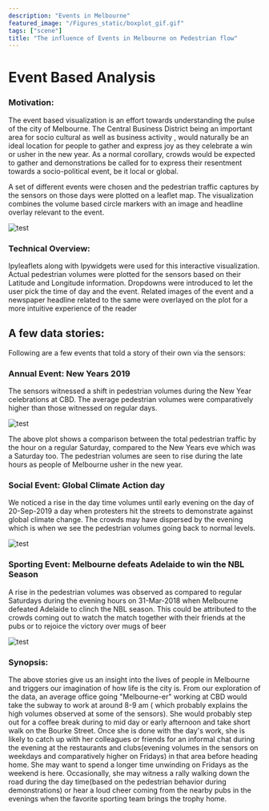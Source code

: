 ```yaml
---
description: "Events in Melbourne"
featured_image: "/Figures_static/boxplot_gif.gif"
tags: ["scene"]
title: "The influence of Events in Melbourne on Pedestrian flow"
---
```


# Event Based Analysis

### Motivation:

The event based visualization is an effort towards understanding the pulse of the city of Melbourne. The Central Business District being an important area for socio cultural as well as business activity , would naturally be an ideal location for people to gather and express joy as they celebrate a win or usher in the new year. As a normal corollary, crowds would be expected to gather and demonstrations be called for to express their resentment towards a socio-political event, be it local or global.

A set of different events were chosen and the pedestrian traffic captures by the sensors on those days were plotted on a leaflet map. The visualization combines the volume based circle markers with an image and headline overlay relevant to the event.

![test](/Figures_static/NY19_gif.gif)

### Technical Overview:

Ipyleaflets along with Ipywidgets were used for this interactive visualization. Actual pedestrian volumes were plotted for the sensors based on their Latitude and Longitude information. Dropdowns were introduced to let the user pick the time of day and the event. Related images of the event and a newspaper headline related to the same were overlayed on the plot for a more intuitive experience of the reader

## A few data stories:

Following are a few events that told a story of their own via the sensors:

### Annual Event: New Years 2019

The sensors witnessed a shift in pedestrian volumes during the New Year celebrations at CBD. The average pedestrian volumes were comparatively higher than those witnessed on regular days.

![test](/Figures_static/events_NYE.png)

The above plot shows a comparison between the total pedestrian traffic by the hour on a regular Saturday, compared to the New Years eve which was a Saturday too. The pedestrian volumes are seen to rise during the late hours as people of Melbourne usher in the new year.

### Social Event: Global Climate Action day

We noticed a rise in the day time volumes until early evening on the day of 20-Sep-2019 a day when protesters hit the streets to demonstrate against global climate change. The crowds may have dispersed by the evening which is when we see the pedestrian volumes going back to normal levels.

![test](/Figures_static/events_GCC.png)

### Sporting Event: Melbourne defeats Adelaide to win the NBL Season

A rise in the pedestrian volumes was observed as compared to regular Saturdays during the evening hours on 31-Mar-2018 when Melbourne defeated Adelaide to clinch the NBL season. This could be attributed to the crowds coming out to watch the match together with their friends at the pubs or to rejoice the victory over mugs of beer

![test](/Figures_static/events_NBL.png)

### Synopsis:

The above stories give us an insight into the lives of people in Melbourne and triggers our imagination of how life is the city is. From our exploration of the data, an average office going "Melbourne-er" working at CBD would take the subway to work at around 8-9 am ( which probably explains the high volumes observed at some of the sensors). She would probably step out for a coffee break during to mid day or early afternoon and take short walk on the Bourke Street. Once she is done with the day's work, she is likely to catch up with her colleagues or friends for an informal chat during the evening at the restaurants and clubs(evening volumes in the sensors on weekdays and comparatively higher on Fridays) in that area before heading home. She may want to spend a longer time unwinding on Fridays as the weekend is here. Occasionally, she may witness a rally walking down the road during the day time(based on the pedestrian behavior during demonstrations) or hear a loud cheer coming from the nearby pubs in the evenings when the favorite sporting team brings the trophy home. 
